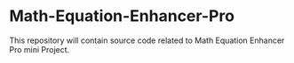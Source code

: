 # Math-Equation-Enhancer-Pro
This repository will contain source code related to Math Equation Enhancer Pro mini Project.
